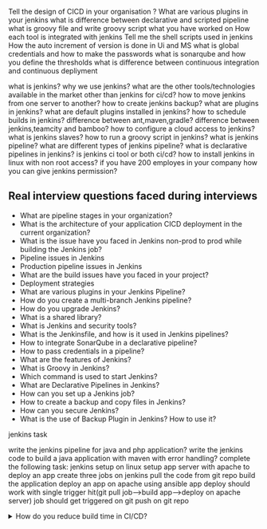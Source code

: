 Tell the design of CICD in your organisation ?
What are various plugins in your jenkins
what is difference between declarative and scripted pipeline
what is groovy file and write groovy script what you have worked on
How each tool is integrated with jenkins
Tell me the shell scripts used in jenkins
How the auto increment of version is done in Ui and MS
what is global credentials and how to make the passwords
what is sonarqube and how you define the thresholds
what is difference between continuous integration and continuous depliyment

what is jenkins?
why we use jenkins?
what are the other tools/technologies available in the market other than jenkins for ci/cd?
how to move jenkins from one server to another?
how to create jenkins backup?
what are plugins in jenkins?
what are default plugins installed in jenkins?
how to schedule builds in jenkins?
difference between ant,maven,gradle?
difference between jenkins,teamcity and bamboo?
how to configure a cloud access to jenkins?
what is jenkins slaves?
how to run a groovy script in jenkins?
what is jenkins pipeline?
what are different types of jenkins pipeline?
what is declarative pipelines in jenkins?
is jenkins ci tool or both ci/cd?
how to install jenkins in linux with non root access?
if you have 200 employes in your company how you can give jenkins permission?

## Real interview questions faced during interviews

- What are pipeline stages in your organization?
- What is the architecture of your application CICD deployment in the current organization?
- What is the issue have you faced in Jenkins non-prod to prod while building the Jenkins job?
- Pipeline issues in Jenkins
- Production pipeline issues in Jenkins
- What are the build issues have you faced in your project?
- Deployment strategies
- What are various plugins in your Jenkins Pipeline?
- How do you create a multi-branch Jenkins pipeline?
- How do you upgrade Jenkins?
- What is a shared library?
- What is Jenkins and security tools?
- What is the Jenkinsfile, and how is it used in Jenkins pipelines?
- How to integrate SonarQube in a declarative pipeline?
- How to pass credentials in a pipeline?
- What are the features of Jenkins?
- What is Groovy in Jenkins?
- Which command is used to start Jenkins?
- What are Declarative Pipelines in Jenkins?
- How can you set up a Jenkins job?
- How to create a backup and copy files in Jenkins?
- How can you secure Jenkins?
- What is the use of Backup Plugin in Jenkins? How to use it?

jenkins task

write the jenkins pipeline for java and php application?
write the jenkins code to  build a java application with maven with error handling?
complete the following task:
   jenkins setup on linux
  setup app server with apache to deploy an app
create three jobs on jenkins
pull the code from git repo
build the application
deploy an app on apache using ansible
app deploy should work with single trigger hit(git pull job-->build app-->deploy on apache server)
job should get triggered on git push on git repo

<details><summary>How do you reduce build time in CI/CD? </summary>Optimize build processes by using caching mechanisms, parallelizing build steps, using lightweight base images for Docker, and employing incremental builds. Tools like Jenkins pipelines and GitLab CI can help streamline these optimizations</details>

